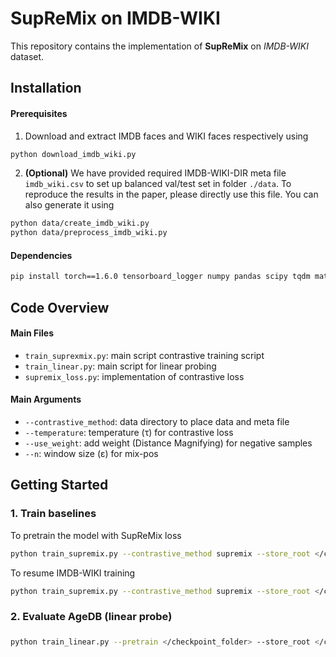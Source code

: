 # SupReMix on IMDB-WIKI
This repository contains the implementation of __SupReMix__ on *IMDB-WIKI* dataset. 

## Installation

#### Prerequisites

1. Download and extract IMDB faces and WIKI faces respectively using

```bash
python download_imdb_wiki.py
```

2. __(Optional)__ We have provided required IMDB-WIKI-DIR meta file `imdb_wiki.csv` to set up balanced val/test set in folder `./data`. To reproduce the results in the paper, please directly use this file. You can also generate it using

```bash
python data/create_imdb_wiki.py
python data/preprocess_imdb_wiki.py
```

#### Dependencies

```bash
pip install torch==1.6.0 tensorboard_logger numpy pandas scipy tqdm matplotlib Pillow wget einops
```



## Code Overview

#### Main Files
- `train_suprexmix.py`: main script contrastive training script
- `train_linear.py`: main script for linear probing
- `supremix_loss.py`: implementation of contrastive loss


#### Main Arguments
- `--contrastive_method`: data directory to place data and meta file
- `--temperature`: temperature (&tau;) for contrastive loss
- `--use_weight`: add weight (Distance Magnifying) for negative samples 
- `--n`: window size (&epsilon;) for mix-pos

## Getting Started

### 1. Train baselines

To pretrain the model with SupReMix loss
```bash
python train_supremix.py --contrastive_method supremix --store_root </checkpoint_root> --data_dir </data_folder> 
```
To resume IMDB-WIKI training
```bash
python train_supremix.py --contrastive_method supremix --store_root </checkpoint_folder>  --data_dir </data_folder>  --resume </checkpoint>
```

### 2. Evaluate AgeDB (linear probe)
##### 
```bash
python train_linear.py --pretrain </checkpoint_folder> --store_root </checkpoint_root> --data_dir </data_folder> 
```

